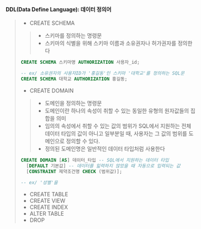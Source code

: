 #### DDL(Data Define Language): 데이터 정의어 

> - CREATE SCHEMA
>
> > * 스키마를 정의하는 명령문 
> > * 스키마의 식별을 위해 스키마 이름과 소유권자나 허가권자를 정의한다
>
> ``` sql
> CREATE SCHEMA 스키마명 AUTHORIZATION 사용자_id;
> 
> -- ex/ 소유권자의 사용자ID가 '홍길동'인 스키마 '대학교'를 정의하는 SQL문
> CREATE SCHEMA 대학교 AUTHORIZATION 홍길동;
> ```
>
> - CREATE DOMAIN
>
> > * 도메인을 정의하는 명령문 
> > * 도메인이란 하나의 속성이 취할 수 있는 동일한 유형의 원자값들의 집합을 의미 
> > * 임의의 속성에서 취할 수 있는 값의 범위가 SQL에서 지원하는 전체 데이터 타입의 값이 아니고 일부분일 때, 사용자는 그 값의 범위를 도메인으로 정의할 수 있다. 
> > * 정의된 도메인명은 일반적인 데이터 타입처럼 사용한다 
>
> ```sql
> CREATE DOMAIN [AS] 데이터_타입 -- SQL에서 지원하는 데이터 타입
> 	[DEFAULT 기본값] -- 데이터를 읿력하지 않았을 때 자동으로 입력되는 값 
> 	[CONSTRAINT 제약조건명 CHECK (범위값)];
> 	
> -- ex/ '성별'을 
> ```
>
> 
>
> - CREATE TABLE
> - CREATE VIEW
> - CREATE INDEX
> - ALTER TABLE
> - DROP

